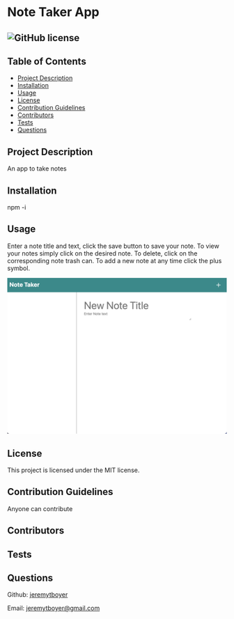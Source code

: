 # Note Taker App
## ![GitHub license](https://img.shields.io/badge/license-MIT-blue.svg)

## Table of Contents
- [Project Description](#project-description)
- [Installation](#installation)
- [Usage](#usage)
- [License](#license)
- [Contribution Guidelines](#contribution-guidelines)
- [Contributors](#contributors)
- [Tests](#test)
- [Questions](#questions) 

## Project Description

An app to take notes

## Installation 

npm -i

## Usage 

Enter a note title and text, click the save button to save your note.  To view your notes simply click on the desired note. To delete, click on the corresponding note trash can. To add a new note at any time click the plus symbol.

![website screenshot](./screenshot.png)

## License

This project is licensed under the MIT license.

## Contribution Guidelines

Anyone can contribute 
## Contributors 



## Tests 



## Questions

Github: [jeremytboyer](https://github.com/jeremytboyer)

Email: [jeremytboyer@gmail.com](mailto:jeremytboyer@gmail.com)
